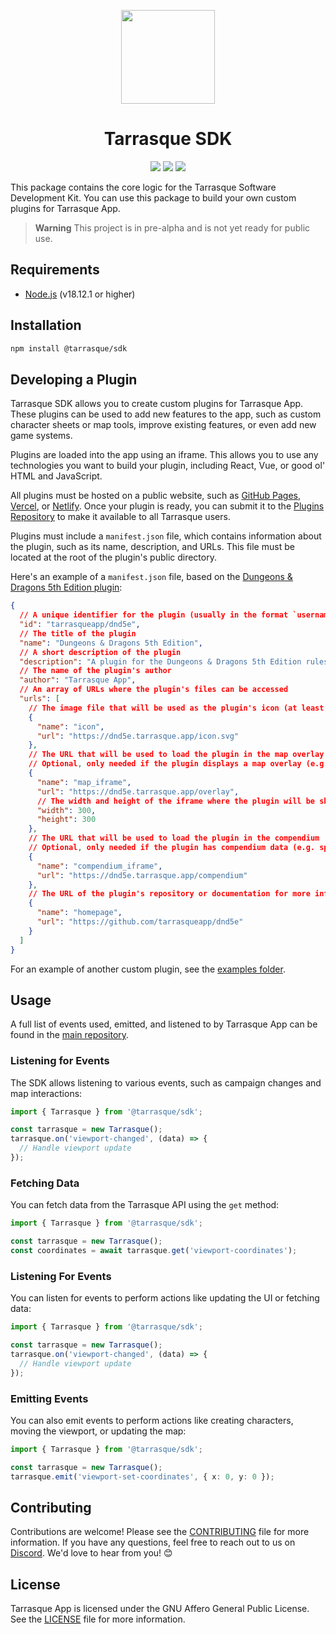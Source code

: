 <p align="center">
  <a href="https://tarrasque.app">
    <img src="https://tarrasque.app/images/logo.svg" width="150" />
  </a>

  <h1 align="center">Tarrasque SDK</h1>
</p>

<p align="center">
  <img src="https://img.shields.io/npm/v/%40tarrasque%2Fsdk" />
  <img src="https://img.shields.io/github/actions/workflow/status/tarrasqueapp/sdk/release.yaml" />
  <img src="https://img.shields.io/github/license/tarrasqueapp/tarrasqueapp" />
</p>

This package contains the core logic for the Tarrasque Software Development Kit. You can use this package to build your own custom plugins for Tarrasque App.

> **Warning**
> This project is in pre-alpha and is not yet ready for public use.

## Requirements

- [Node.js](https://nodejs.org/en/) (v18.12.1 or higher)

## Installation

```sh
npm install @tarrasque/sdk
```

## Developing a Plugin

Tarrasque SDK allows you to create custom plugins for Tarrasque App. These plugins can be used to add new features to the app, such as custom character sheets or map tools, improve existing features, or even add new game systems.

Plugins are loaded into the app using an iframe. This allows you to use any technologies you want to build your plugin, including React, Vue, or good ol' HTML and JavaScript.

All plugins must be hosted on a public website, such as [GitHub Pages](https://pages.github.com/), [Vercel](https://vercel.com), or [Netlify](https://netlify.com). Once your plugin is ready, you can submit it to the [Plugins Repository](https://github.com/tarrasqueapp/plugins) to make it available to all Tarrasque users.

Plugins must include a `manifest.json` file, which contains information about the plugin, such as its name, description, and URLs. This file must be located at the root of the plugin's public directory.

Here's an example of a `manifest.json` file, based on the [Dungeons & Dragons 5th Edition plugin](https://github.com/tarrasqueapp/dnd5e):

```json
{
  // A unique identifier for the plugin (usually in the format `username/repo`)
  "id": "tarrasqueapp/dnd5e",
  // The title of the plugin
  "name": "Dungeons & Dragons 5th Edition",
  // A short description of the plugin
  "description": "A plugin for the Dungeons & Dragons 5th Edition ruleset",
  // The name of the plugin's author
  "author": "Tarrasque App",
  // An array of URLs where the plugin's files can be accessed
  "urls": [
    // The image file that will be used as the plugin's icon (at least 32x32 pixels)
    {
      "name": "icon",
      "url": "https://dnd5e.tarrasque.app/icon.svg"
    },
    // The URL that will be used to load the plugin in the map overlay
    // Optional, only needed if the plugin displays a map overlay (e.g. dice roller, character sheet, etc.)
    {
      "name": "map_iframe",
      "url": "https://dnd5e.tarrasque.app/overlay",
      // The width and height of the iframe where the plugin will be shown
      "width": 300,
      "height": 300
    },
    // The URL that will be used to load the plugin in the compendium
    // Optional, only needed if the plugin has compendium data (e.g. spells, monsters, abilities, etc.)
    {
      "name": "compendium_iframe",
      "url": "https://dnd5e.tarrasque.app/compendium"
    },
    // The URL of the plugin's repository or documentation for more information (optional)
    {
      "name": "homepage",
      "url": "https://github.com/tarrasqueapp/dnd5e"
    }
  ]
}
```

For an example of another custom plugin, see the [examples folder](https://github.com/tarrasqueapp/sdk/tree/main/examples).

## Usage

A full list of events used, emitted, and listened to by Tarrasque App can be found in the [main repository](https://github.com/tarrasqueapp/tarrasqueapp).

### Listening for Events

The SDK allows listening to various events, such as campaign changes and map interactions:

```ts
import { Tarrasque } from '@tarrasque/sdk';

const tarrasque = new Tarrasque();
tarrasque.on('viewport-changed', (data) => {
  // Handle viewport update
});
```

### Fetching Data

You can fetch data from the Tarrasque API using the `get` method:

```ts
import { Tarrasque } from '@tarrasque/sdk';

const tarrasque = new Tarrasque();
const coordinates = await tarrasque.get('viewport-coordinates');
```

### Listening For Events

You can listen for events to perform actions like updating the UI or fetching data:

```ts
import { Tarrasque } from '@tarrasque/sdk';

const tarrasque = new Tarrasque();
tarrasque.on('viewport-changed', (data) => {
  // Handle viewport update
});
```

### Emitting Events

You can also emit events to perform actions like creating characters, moving the viewport, or updating the map:

```ts
import { Tarrasque } from '@tarrasque/sdk';

const tarrasque = new Tarrasque();
tarrasque.emit('viewport-set-coordinates', { x: 0, y: 0 });
```

## Contributing

Contributions are welcome! Please see the [CONTRIBUTING](https://github.com/tarrasqueapp/.github/tree/main/CONTRIBUTING.md) file for more information. If you have any questions, feel free to reach out to us on [Discord](https://tarrasque.app/discord). We'd love to hear from you! 😊

## License

Tarrasque App is licensed under the GNU Affero General Public License. See the [LICENSE](LICENSE) file for more information.
